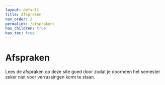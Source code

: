 ```yaml
---
layout: default
title: Afspraken
nav_order: 2
permalink: /afspraken/
has_children: true
has_toc: true
---
```


# Afspraken

Lees de afspraken op deze site goed door zodat je doorheen het semester zeker niet voor verrassingen komt te staan.
